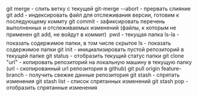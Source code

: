 git merge - слить ветку с текущей
git-merge --abort  - прервать слияние
git add - индексировать файл для отслеживания версии, готовим к последующему коммту
git commit - зафиксировать перечень выполненных и отслеживаемых изменений (файлы, к которым не применен git add, не войдут в коммит)
 pwd - текущая папка
    ls-la - показать содержимое папки, в том числе скрытое
    ls - показать содержимое папки
    git init - инициализировать пустой репозиторий в текущей папке
    git status - отобразить текущий статус папки
    git clone "url" - копировать репозиторий на локальную машину в текущую
    папку (url - скопированный url репозитория в github)
    git pull origin feature-branch - получить свежие данные репозитория
    git stash - спрятать изменения
    git stash list - список спрятанных изменений
    git stash pop - отобразить спрятанные изменения
